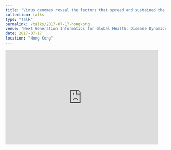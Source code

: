 ```yaml
---
title: "Virus genomes reveal the factors that spread and sustained the West African Ebola epidemic"
collection: talks
type: "Talk"
permalink: /talks/2017-07-17-hongkong
venue: "Next Generation Informatics for Global Health: Disease Dynamics and Digital Epidemiology"
date: 2017-07-17
location: "Hong Kong"
---
```


<iframe src="https://docs.google.com/presentation/d/e/2PACX-1vTMj6oB7TYJK1D8pUkgRQw0dVs1WY_QL-vrTabaV17cNNv_udMyssExq0xOZx7qjLUIKmWCMfLP93ZI/embed?start=false&loop=false&delayms=60000" frameborder="0" width="480" height="299" allowfullscreen="true" mozallowfullscreen="true" webkitallowfullscreen="true"></iframe>
